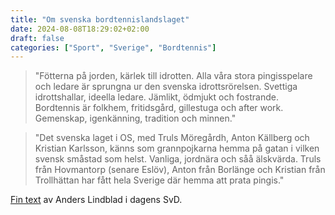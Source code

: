 ```yaml
---
title: "Om svenska bordtennislandslaget"
date: 2024-08-08T18:29:02+02:00
draft: false
categories: ["Sport", "Sverige", "Bordtennis"]
---
```




> "Fötterna på jorden, kärlek till idrotten. Alla våra stora pingisspelare och ledare är sprungna ur den svenska idrottsrörelsen. Svettiga idrottshallar, ideella ledare. Jämlikt, ödmjukt och fostrande. Bordtennis är folkhem, fritidsgård, gillestuga och after work. Gemenskap, igenkänning, tradition och minnen."

> "Det svenska laget i OS, med Truls Möregårdh, Anton Källberg och Kristian Karlsson, känns som grannpojkarna hemma på gatan i vilken svensk småstad som helst. Vanliga, jordnära och såå älskvärda. Truls från Hovmantorp (senare Eslöv), Anton från Borlänge och Kristian från Trollhättan har fått hela Sverige där hemma att prata pingis."

[Fin text](/pdfs/lindblad2024.pdf) av Anders Lindblad i dagens SvD.


